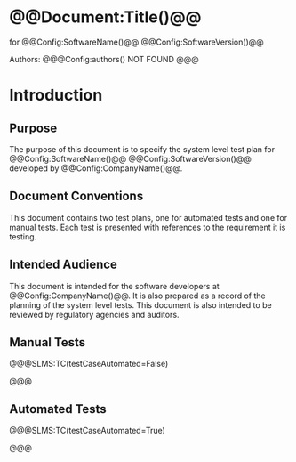 ﻿# @@Document:Title()@@

for
@@Config:SoftwareName()@@ @@Config:SoftwareVersion()@@  
  
Authors:
@@@Config:authors()
NOT FOUND
@@@

# Introduction
## Purpose
The purpose of this document is to specify the system level test plan for @@Config:SoftwareName()@@ @@Config:SoftwareVersion()@@ developed by @@Config:CompanyName()@@. 

## Document Conventions
This document contains two test plans, one for automated tests and one for manual tests. Each test is presented with references to the requirement it is testing.  
## Intended Audience
This document is intended for the software developers at @@Config:CompanyName()@@. It is also prepared as a record of the planning of the system level tests. This document is also intended to be reviewed by regulatory agencies and auditors.

## Manual Tests
@@@SLMS:TC(testCaseAutomated=False)

@@@

## Automated Tests
@@@SLMS:TC(testCaseAutomated=True)

@@@
